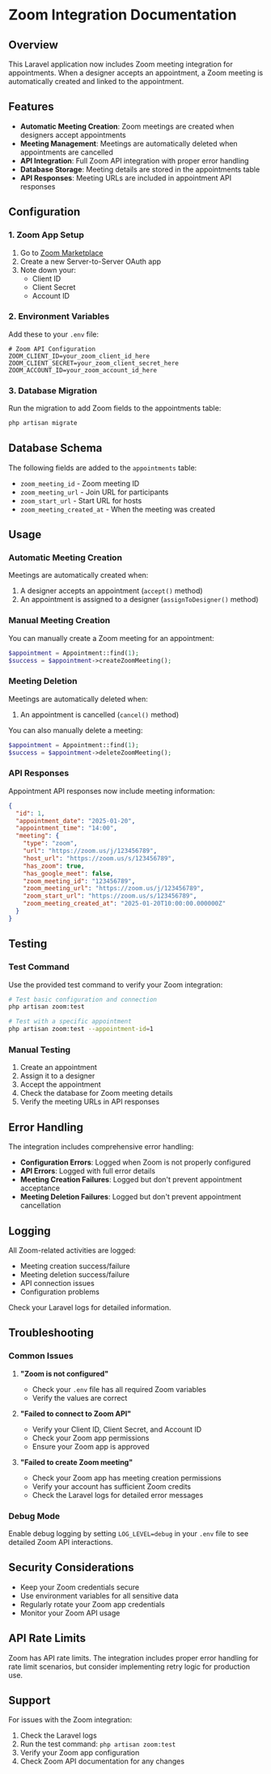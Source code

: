 # Zoom Integration Documentation

## Overview

This Laravel application now includes Zoom meeting integration for appointments. When a designer accepts an appointment, a Zoom meeting is automatically created and linked to the appointment.

## Features

- **Automatic Meeting Creation**: Zoom meetings are created when designers accept appointments
- **Meeting Management**: Meetings are automatically deleted when appointments are cancelled
- **API Integration**: Full Zoom API integration with proper error handling
- **Database Storage**: Meeting details are stored in the appointments table
- **API Responses**: Meeting URLs are included in appointment API responses

## Configuration

### 1. Zoom App Setup

1. Go to [Zoom Marketplace](https://marketplace.zoom.us/)
2. Create a new Server-to-Server OAuth app
3. Note down your:
   - Client ID
   - Client Secret
   - Account ID

### 2. Environment Variables

Add these to your `.env` file:

```env
# Zoom API Configuration
ZOOM_CLIENT_ID=your_zoom_client_id_here
ZOOM_CLIENT_SECRET=your_zoom_client_secret_here
ZOOM_ACCOUNT_ID=your_zoom_account_id_here
```

### 3. Database Migration

Run the migration to add Zoom fields to the appointments table:

```bash
php artisan migrate
```

## Database Schema

The following fields are added to the `appointments` table:

- `zoom_meeting_id` - Zoom meeting ID
- `zoom_meeting_url` - Join URL for participants
- `zoom_start_url` - Start URL for hosts
- `zoom_meeting_created_at` - When the meeting was created

## Usage

### Automatic Meeting Creation

Meetings are automatically created when:

1. A designer accepts an appointment (`accept()` method)
2. An appointment is assigned to a designer (`assignToDesigner()` method)

### Manual Meeting Creation

You can manually create a Zoom meeting for an appointment:

```php
$appointment = Appointment::find(1);
$success = $appointment->createZoomMeeting();
```

### Meeting Deletion

Meetings are automatically deleted when:

1. An appointment is cancelled (`cancel()` method)

You can also manually delete a meeting:

```php
$appointment = Appointment::find(1);
$success = $appointment->deleteZoomMeeting();
```

### API Responses

Appointment API responses now include meeting information:

```json
{
  "id": 1,
  "appointment_date": "2025-01-20",
  "appointment_time": "14:00",
  "meeting": {
    "type": "zoom",
    "url": "https://zoom.us/j/123456789",
    "host_url": "https://zoom.us/s/123456789",
    "has_zoom": true,
    "has_google_meet": false,
    "zoom_meeting_id": "123456789",
    "zoom_meeting_url": "https://zoom.us/j/123456789",
    "zoom_start_url": "https://zoom.us/s/123456789",
    "zoom_meeting_created_at": "2025-01-20T10:00:00.000000Z"
  }
}
```

## Testing

### Test Command

Use the provided test command to verify your Zoom integration:

```bash
# Test basic configuration and connection
php artisan zoom:test

# Test with a specific appointment
php artisan zoom:test --appointment-id=1
```

### Manual Testing

1. Create an appointment
2. Assign it to a designer
3. Accept the appointment
4. Check the database for Zoom meeting details
5. Verify the meeting URLs in API responses

## Error Handling

The integration includes comprehensive error handling:

- **Configuration Errors**: Logged when Zoom is not properly configured
- **API Errors**: Logged with full error details
- **Meeting Creation Failures**: Logged but don't prevent appointment acceptance
- **Meeting Deletion Failures**: Logged but don't prevent appointment cancellation

## Logging

All Zoom-related activities are logged:

- Meeting creation success/failure
- Meeting deletion success/failure
- API connection issues
- Configuration problems

Check your Laravel logs for detailed information.

## Troubleshooting

### Common Issues

1. **"Zoom is not configured"**
   - Check your `.env` file has all required Zoom variables
   - Verify the values are correct

2. **"Failed to connect to Zoom API"**
   - Verify your Client ID, Client Secret, and Account ID
   - Check your Zoom app permissions
   - Ensure your Zoom app is approved

3. **"Failed to create Zoom meeting"**
   - Check your Zoom app has meeting creation permissions
   - Verify your account has sufficient Zoom credits
   - Check the Laravel logs for detailed error messages

### Debug Mode

Enable debug logging by setting `LOG_LEVEL=debug` in your `.env` file to see detailed Zoom API interactions.

## Security Considerations

- Keep your Zoom credentials secure
- Use environment variables for all sensitive data
- Regularly rotate your Zoom app credentials
- Monitor your Zoom API usage

## API Rate Limits

Zoom has API rate limits. The integration includes proper error handling for rate limit scenarios, but consider implementing retry logic for production use.

## Support

For issues with the Zoom integration:

1. Check the Laravel logs
2. Run the test command: `php artisan zoom:test`
3. Verify your Zoom app configuration
4. Check Zoom API documentation for any changes
